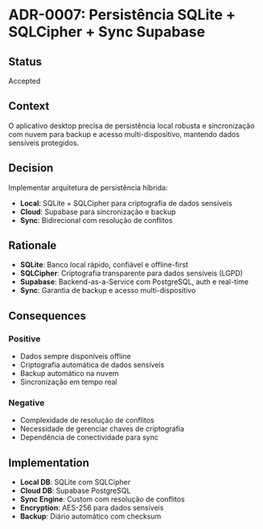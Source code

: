 # ADR-0007: Persistência SQLite + SQLCipher + Sync Supabase

## Status
Accepted

## Context
O aplicativo desktop precisa de persistência local robusta e sincronização com nuvem para backup e acesso multi-dispositivo, mantendo dados sensíveis protegidos.

## Decision
Implementar arquitetura de persistência híbrida:
- **Local**: SQLite + SQLCipher para criptografia de dados sensíveis
- **Cloud**: Supabase para sincronização e backup
- **Sync**: Bidirecional com resolução de conflitos

## Rationale
- **SQLite**: Banco local rápido, confiável e offline-first
- **SQLCipher**: Criptografia transparente para dados sensíveis (LGPD)
- **Supabase**: Backend-as-a-Service com PostgreSQL, auth e real-time
- **Sync**: Garantia de backup e acesso multi-dispositivo

## Consequences
### Positive
- Dados sempre disponíveis offline
- Criptografia automática de dados sensíveis
- Backup automático na nuvem
- Sincronização em tempo real

### Negative
- Complexidade de resolução de conflitos
- Necessidade de gerenciar chaves de criptografia
- Dependência de conectividade para sync

## Implementation
- **Local DB**: SQLite com SQLCipher
- **Cloud DB**: Supabase PostgreSQL
- **Sync Engine**: Custom com resolução de conflitos
- **Encryption**: AES-256 para dados sensíveis
- **Backup**: Diário automático com checksum
